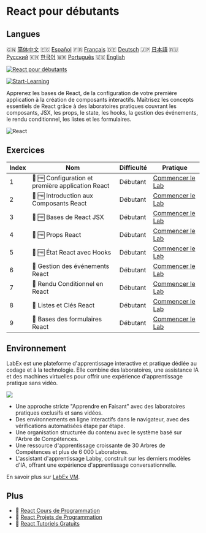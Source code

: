 # React pour débutants

## Langues

🇨🇳 [简体中文](README_zh.md) 🇪🇸 [Español](README_es.md) 🇫🇷 [Français](README_fr.md) 🇩🇪 [Deutsch](README_de.md) 🇯🇵 [日本語](README_ja.md) 🇷🇺 [Русский](README_ru.md) 🇰🇷 [한국어](README_ko.md) 🇧🇷 [Português](README_pt.md) 🇺🇸 [English](README.md) 

[![React pour débutants](https://cover-creator.labex.io/react-for-beginners.png?lang=fr)](https://labex.io/fr/courses/react-for-beginners)

[![Start-Learning](https://img.shields.io/badge/Start-Learning-whitesmoke?style=for-the-badge)](https://labex.io/fr/courses/react-for-beginners)

Apprenez les bases de React, de la configuration de votre première application à la création de composants interactifs. Maîtrisez les concepts essentiels de React grâce à des laboratoires pratiques couvrant les composants, JSX, les props, le state, les hooks, la gestion des événements, le rendu conditionnel, les listes et les formulaires.

![React](https://img.shields.io/badge/React-whitesmoke?style=for-the-badge&logo=react)


## Exercices

|   Index | Nom                                               | Difficulté   | Pratique                                                                                                                |
|---------|---------------------------------------------------|--------------|-------------------------------------------------------------------------------------------------------------------------|
|       1 | 📖 🆓 Configuration et première application React | Débutant     | <a target='_blank' href='https://labex.io/fr/tutorials/react-react-setup-and-first-app-598881'>Commencer le Lab</a>     |
|       2 | 📖 🆓 Introduction aux Composants React           | Débutant     | <a target='_blank' href='https://labex.io/fr/tutorials/react-react-components-introduction-601735'>Commencer le Lab</a> |
|       3 | 📖 🆓 Bases de React JSX                          | Débutant     | <a target='_blank' href='https://labex.io/fr/tutorials/react-react-jsx-basics-601739'>Commencer le Lab</a>              |
|       4 | 📖 🆓 Props React                                 | Débutant     | <a target='_blank' href='https://labex.io/fr/tutorials/react-react-props-601741'>Commencer le Lab</a>                   |
|       5 | 📖 🆓 État React avec Hooks                       | Débutant     | <a target='_blank' href='https://labex.io/fr/tutorials/react-react-state-with-hooks-601742'>Commencer le Lab</a>        |
|       6 | 📖  Gestion des événements React                  | Débutant     | <a target='_blank' href='https://labex.io/fr/tutorials/react-react-event-handling-601737'>Commencer le Lab</a>          |
|       7 | 📖  Rendu Conditionnel en React                   | Débutant     | <a target='_blank' href='https://labex.io/fr/tutorials/react-react-conditional-rendering-601736'>Commencer le Lab</a>   |
|       8 | 📖  Listes et Clés React                          | Débutant     | <a target='_blank' href='https://labex.io/fr/tutorials/react-react-lists-and-keys-601740'>Commencer le Lab</a>          |
|       9 | 📖  Bases des formulaires React                   | Débutant     | <a target='_blank' href='https://labex.io/fr/tutorials/react-react-forms-basics-601738'>Commencer le Lab</a>            |

## Environnement

LabEx est une plateforme d'apprentissage interactive et pratique dédiée au codage et à la technologie. Elle combine des laboratoires, une assistance IA et des machines virtuelles pour offrir une expérience d'apprentissage pratique sans vidéo.

![](https://tutorial-screenshot.getvm.io/images/vm-1725247253.png)

- Une approche stricte "Apprendre en Faisant" avec des laboratoires pratiques exclusifs et sans vidéos.
- Des environnements en ligne interactifs dans le navigateur, avec des vérifications automatisées étape par étape.
- Une organisation structurée du contenu avec le système basé sur l'Arbre de Compétences.
- Une ressource d'apprentissage croissante de 30 Arbres de Compétences et plus de 6 000 Laboratoires.
- L'assistant d'apprentissage Labby, construit sur les derniers modèles d'IA, offrant une expérience d'apprentissage conversationnelle.

En savoir plus sur [LabEx VM](https://support.labex.io/using-labex/virtual-machine).

## Plus

- 🔗 [React Cours de Programmation](https://github.com/labex-labs/awesome-programming-courses)
- 🔗 [React Projets de Programmation](https://github.com/labex-labs/awesome-programming-projects)
- 🔗 [React Tutoriels Gratuits](https://github.com/labex-labs/react-free-tutorials)

